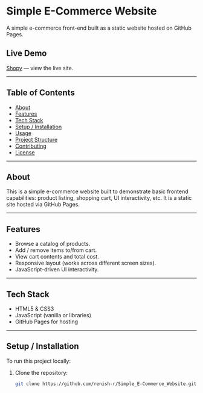 # Simple E-Commerce Website

A simple e-commerce front-end built as a static website hosted on GitHub Pages.

## Live Demo

[Shopy](https://renish-r.github.io/Simple_E-Commerce_Website/) — view the live site.  

---

## Table of Contents

- [About](#about)  
- [Features](#features)  
- [Tech Stack](#tech-stack)  
- [Setup / Installation](#setup-installation)  
- [Usage](#usage)  
- [Project Structure](#project-structure)  
- [Contributing](#contributing)  
- [License](#license)  

---

## About

This is a simple e-commerce website built to demonstrate basic frontend capabilities: product listing, shopping cart, UI interactivity, etc. It is a static site hosted via GitHub Pages.

---

## Features

- Browse a catalog of products.  
- Add / remove items to/from cart.  
- View cart contents and total cost.  
- Responsive layout (works across different screen sizes).  
- JavaScript-driven UI interactivity.  

---

## Tech Stack

- HTML5 & CSS3  
- JavaScript (vanilla or libraries)  
- GitHub Pages for hosting  

---

## Setup / Installation

To run this project locally:

1. Clone the repository:
   ```bash
   git clone https://github.com/renish-r/Simple_E-Commerce_Website.git
